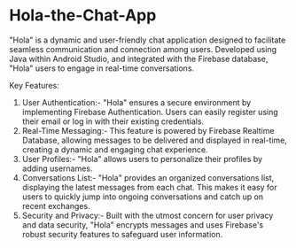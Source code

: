 # Hola-the-Chat-App
"Hola" is a dynamic and user-friendly chat application designed to facilitate seamless communication and connection among users. Developed using Java within Android Studio, and integrated with the Firebase database, "Hola" users to engage in real-time conversations.

Key Features:

1) User Authentication:- "Hola" ensures a secure environment by implementing Firebase Authentication. Users can easily register using their email or log in with their existing credentials.
2) Real-Time Messaging:- This feature is powered by Firebase Realtime Database, allowing messages to be delivered and displayed in real-time, creating a dynamic and engaging chat experience.
3) User Profiles:- "Hola" allows users to personalize their profiles by adding usernames.
4) Conversations List:- "Hola" provides an organized conversations list, displaying the latest messages from each chat. This makes it easy for users to quickly jump into ongoing conversations and catch up on recent exchanges.
5) Security and Privacy:- Built with the utmost concern for user privacy and data security, "Hola" encrypts messages and uses Firebase's robust security features to safeguard user information.
